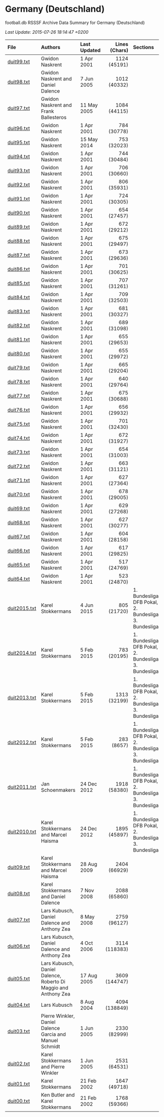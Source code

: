 
# Germany (Deutschland)

football.db RSSSF Archive Data Summary for Germany (Deutschland)

_Last Update: 2015-07-26 18:14:47 +0200_

| File   | Authors  | Last Updated | Lines (Chars) | Sections | 
|:------ | :------- | :----------- | ------------: | :------- |
| [duit99.txt](duit99.txt) | Gwidon Naskrent | 1 Apr 2001 | 1124 (45191) |  |
| [duit98.txt](duit98.txt) | Gwidon Naskrent and Daniel Dalence | 7 Jun 2005 | 1012 (40332) |  |
| [duit97.txt](duit97.txt) | Gwidon Naskrent and Frank Ballesteros | 11 May 2005 | 1084 (44115) |  |
| [duit96.txt](duit96.txt) | Gwidon Naskrent | 1 Apr 2001 | 784 (30778) |  |
| [duit95.txt](duit95.txt) | Gwidon Naskrent | 15 May 2014 | 753 (32023) |  |
| [duit94.txt](duit94.txt) | Gwidon Naskrent | 1 Apr 2001 | 744 (30484) |  |
| [duit93.txt](duit93.txt) | Gwidon Naskrent | 1 Apr 2001 | 706 (30660) |  |
| [duit92.txt](duit92.txt) | Gwidon Naskrent | 1 Apr 2001 | 806 (35931) |  |
| [duit91.txt](duit91.txt) | Gwidon Naskrent | 1 Apr 2001 | 724 (30305) |  |
| [duit90.txt](duit90.txt) | Gwidon Naskrent | 1 Apr 2001 | 654 (27457) |  |
| [duit89.txt](duit89.txt) | Gwidon Naskrent | 1 Apr 2001 | 672 (29212) |  |
| [duit88.txt](duit88.txt) | Gwidon Naskrent | 1 Apr 2001 | 675 (29497) |  |
| [duit87.txt](duit87.txt) | Gwidon Naskrent | 1 Apr 2001 | 673 (29636) |  |
| [duit86.txt](duit86.txt) | Gwidon Naskrent | 1 Apr 2001 | 701 (30625) |  |
| [duit85.txt](duit85.txt) | Gwidon Naskrent | 1 Apr 2001 | 707 (31261) |  |
| [duit84.txt](duit84.txt) | Gwidon Naskrent | 1 Apr 2001 | 709 (32503) |  |
| [duit83.txt](duit83.txt) | Gwidon Naskrent | 1 Apr 2001 | 681 (30327) |  |
| [duit82.txt](duit82.txt) | Gwidon Naskrent | 1 Apr 2001 | 689 (31098) |  |
| [duit81.txt](duit81.txt) | Gwidon Naskrent | 1 Apr 2001 | 655 (29653) |  |
| [duit80.txt](duit80.txt) | Gwidon Naskrent | 1 Apr 2001 | 655 (29972) |  |
| [duit79.txt](duit79.txt) | Gwidon Naskrent | 1 Apr 2001 | 665 (29204) |  |
| [duit78.txt](duit78.txt) | Gwidon Naskrent | 1 Apr 2001 | 640 (29764) |  |
| [duit77.txt](duit77.txt) | Gwidon Naskrent | 1 Apr 2001 | 675 (30688) |  |
| [duit76.txt](duit76.txt) | Gwidon Naskrent | 1 Apr 2001 | 656 (29932) |  |
| [duit75.txt](duit75.txt) | Gwidon Naskrent | 1 Apr 2001 | 701 (32430) |  |
| [duit74.txt](duit74.txt) | Gwidon Naskrent | 1 Apr 2001 | 672 (31927) |  |
| [duit73.txt](duit73.txt) | Gwidon Naskrent | 1 Apr 2001 | 654 (31003) |  |
| [duit72.txt](duit72.txt) | Gwidon Naskrent | 1 Apr 2001 | 663 (31121) |  |
| [duit71.txt](duit71.txt) | Gwidon Naskrent | 1 Apr 2001 | 627 (27364) |  |
| [duit70.txt](duit70.txt) | Gwidon Naskrent | 1 Apr 2001 | 678 (29005) |  |
| [duit69.txt](duit69.txt) | Gwidon Naskrent | 1 Apr 2001 | 629 (27268) |  |
| [duit68.txt](duit68.txt) | Gwidon Naskrent | 1 Apr 2001 | 627 (30277) |  |
| [duit67.txt](duit67.txt) | Gwidon Naskrent | 1 Apr 2001 | 604 (28158) |  |
| [duit66.txt](duit66.txt) | Gwidon Naskrent | 1 Apr 2001 | 617 (29825) |  |
| [duit65.txt](duit65.txt) | Gwidon Naskrent | 1 Apr 2001 | 517 (24769) |  |
| [duit64.txt](duit64.txt) | Gwidon Naskrent | 1 Apr 2001 | 523 (24870) |  |
| [duit2015.txt](duit2015.txt) | Karel Stokkermans | 4 Jun 2015 | 805 (21720) | 1. Bundesliga, DFB Pokal, 2. Bundesliga, 3. Bundesliga |
| [duit2014.txt](duit2014.txt) | Karel Stokkermans | 5 Feb 2015 | 783 (20195) | 1. Bundesliga, DFB Pokal, 2. Bundesliga, 3. Bundesliga |
| [duit2013.txt](duit2013.txt) | Karel Stokkermans | 5 Feb 2015 | 1313 (32199) | 1. Bundesliga, DFB Pokal, 2. Bundesliga, 3. Bundesliga |
| [duit2012.txt](duit2012.txt) | Karel Stokkermans | 5 Feb 2015 | 283 (8657) | 1. Bundesliga, DFB Pokal, 2. Bundesliga, 3. Bundesliga |
| [duit2011.txt](duit2011.txt) | Jan Schoenmakers | 24 Dec 2012 | 1918 (58380) | 1. Bundesliga, DFB Pokal, 2. Bundesliga, 3. Bundesliga |
| [duit2010.txt](duit2010.txt) | Karel Stokkermans and Marcel Haisma | 24 Dec 2012 | 1895 (45897) | 1. Bundesliga, DFB Pokal, 2. Bundesliga, 3. Bundesliga |
| [duit09.txt](duit09.txt) | Karel Stokkermans and Marcel Haisma | 28 Aug 2009 | 2404 (66929) |  |
| [duit08.txt](duit08.txt) | Karel Stokkermans and Daniel Dalence | 7 Nov 2008 | 2088 (65860) |  |
| [duit07.txt](duit07.txt) | Lars Kubusch, Daniel Dalence and Anthony Zea | 8 May 2008 | 2759 (96127) |  |
| [duit06.txt](duit06.txt) | Lars Kubusch, Daniel Dalence and Anthony Zea | 4 Oct 2006 | 3114 (118383) |  |
| [duit05.txt](duit05.txt) | Lars Kubusch, Daniel Dalence, Roberto Di Maggio and Anthony Zea | 17 Aug 2005 | 3609 (144747) |  |
| [duit04.txt](duit04.txt) | Lars Kubusch | 8 Aug 2004 | 4094 (138849) |  |
| [duit03.txt](duit03.txt) | Pierre Winkler, Daniel Dalence Garcia and Manuel Schmidt | 1 Jun 2005 | 2330 (82999) |  |
| [duit02.txt](duit02.txt) | Karel Stokkermans and Pierre Winkler | 1 Jun 2005 | 2531 (64531) |  |
| [duit01.txt](duit01.txt) | Karel Stokkermans | 21 Feb 2002 | 1647 (49718) |  |
| [duit00.txt](duit00.txt) | Ken Butler and Karel Stokkermans | 21 Feb 2002 | 1768 (59366) |  |


